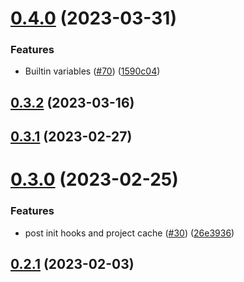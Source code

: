 # [0.4.0](https://github.com/eclipse-velocitas/cli/compare/v0.3.2...v0.4.0) (2023-03-31)


### Features

* Builtin variables ([#70](https://github.com/eclipse-velocitas/cli/issues/70)) ([1590c04](https://github.com/eclipse-velocitas/cli/commit/1590c046f7338078c86b82fbd8d5cbf817450856))



## [0.3.2](https://github.com/eclipse-velocitas/cli/compare/v0.3.1...v0.3.2) (2023-03-16)



## [0.3.1](https://github.com/eclipse-velocitas/cli/compare/v0.3.0...v0.3.1) (2023-02-27)



# [0.3.0](https://github.com/eclipse-velocitas/cli/compare/v0.2.1...v0.3.0) (2023-02-25)


### Features

* post init hooks and project cache ([#30](https://github.com/eclipse-velocitas/cli/issues/30)) ([26e3936](https://github.com/eclipse-velocitas/cli/commit/26e3936c996c9b8d9d792e29fe501958897d6b85))



## [0.2.1](https://github.com/eclipse-velocitas/cli/compare/v0.2.0...v0.2.1) (2023-02-03)



